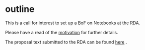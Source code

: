 # outline
This is a call for interest to set up a BoF on Notebooks at the RDA.

Please have a read of the [motivation](./motivation.md) for further details.

The proposal text submitted to the RDA can be found [here](./ProposalDocument.md) .


